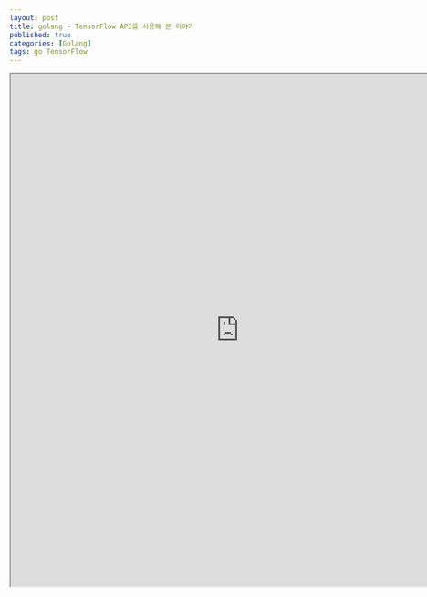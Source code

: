```yaml
---
layout: post
title: golang - TensorFlow API를 사용해 본 이야기
published: true
categories: [Golang]
tags: go TensorFlow
---
```

<iframe width="800" height="900" src="https://docs.google.com/document/d/e/2PACX-1vSqlA0Z6G2Du0dSa9Mu8ZqrqR8t6TAkoeoueobA_TDH1KE-hyZovObaCiYFU1dvchZX4CZ0P_GeXilu/pub?embedded=true"></iframe>    
  